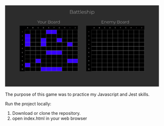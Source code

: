 ![screen shot](battleship.png)

The purpose of this game was to practice my Javascript and Jest skills.

Run the project locally:

1. Download or clone the repository.
2. open index.html in your web browser